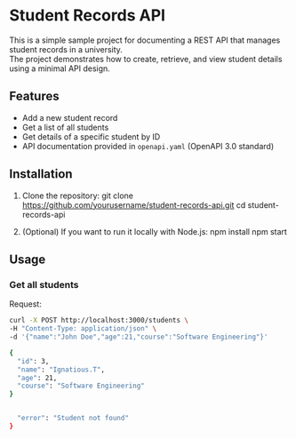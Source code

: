 # Student Records API

This is a simple sample project for documenting a REST API that manages student records in a university.  
The project demonstrates how to create, retrieve, and view student details using a minimal API design.

## Features
- Add a new student record
- Get a list of all students
- Get details of a specific student by ID
- API documentation provided in `openapi.yaml` (OpenAPI 3.0 standard)

## Installation
1. Clone the repository:
   git clone https://github.com/yourusername/student-records-api.git
   cd student-records-api

2. (Optional) If you want to run it locally with Node.js:
   npm install
   npm start

## Usage
### Get all students
Request:
```bash
curl -X POST http://localhost:3000/students \
-H "Content-Type: application/json" \
-d '{"name":"John Doe","age":21,"course":"Software Engineering"}'

{
  "id": 3,
  "name": "Ignatious.T",
  "age": 21,
  "course": "Software Engineering"
}


  "error": "Student not found"
}
